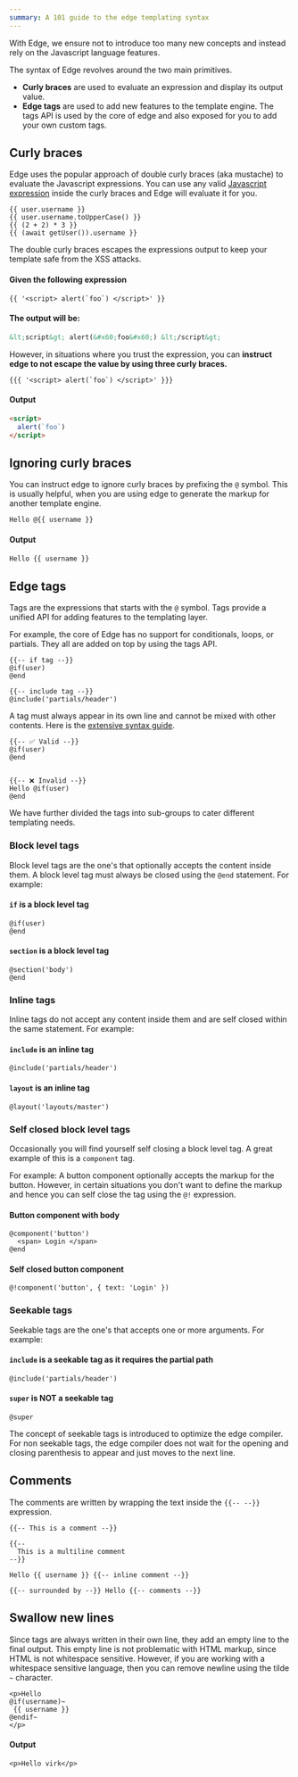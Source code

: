 ```yaml
---
summary: A 101 guide to the edge templating syntax
---
```


With Edge, we ensure not to introduce too many new concepts and instead rely on the Javascript language features.

The syntax of Edge revolves around the two main primitives.

- **Curly braces** are used to evaluate an expression and display its output value.
- **Edge tags** are used to add new features to the template engine. The tags API is used by the core of edge and also exposed for you to add your own custom tags.

## Curly braces

Edge uses the popular approach of double curly braces (aka mustache) to evaluate the Javascript expressions. You can use any valid [Javascript expression](https://developer.mozilla.org/en-US/docs/Web/JavaScript/Guide/Expressions_and_Operators#expressions) inside the curly braces and Edge will evaluate it for you.

```edge
{{ user.username }}
{{ user.username.toUpperCase() }}
{{ (2 + 2) * 3 }}
{{ (await getUser()).username }}
```

The double curly braces escapes the expressions output to keep your template safe from the XSS attacks.

#### Given the following expression

```edge
{{ '<script> alert(`foo`) </script>' }}
```

#### The output will be:

```html
&lt;script&gt; alert(&#x60;foo&#x60;) &lt;/script&gt;
```

However, in situations where you trust the expression, you can **instruct edge to not escape the value by using three curly braces.**

```edge
{{{ '<script> alert(`foo`) </script>' }}}
```

#### Output

```html
<script>
  alert(`foo`)
</script>
```

## Ignoring curly braces

You can instruct edge to ignore curly braces by prefixing the `@` symbol. This is usually helpful, when you are using edge to generate the markup for another template engine.

```edge
Hello @{{ username }}
```

#### Output

```html
Hello {{ username }}
```

## Edge tags

Tags are the expressions that starts with the `@` symbol. Tags provide a unified API for adding features to the templating layer.

For example, the core of Edge has no support for conditionals, loops, or partials. They all are added on top by using the tags API.

```edge
{{-- if tag --}}
@if(user)
@end

{{-- include tag --}}
@include('partials/header')
```

A tag must always appear in its own line and cannot be mixed with other contents. Here is the [extensive syntax guide](https://github.com/edge-js/syntax).

```edge
{{-- ✅ Valid --}}
@if(user)
@end


{{-- ❌ Invalid --}}
Hello @if(user)
@end
```

We have further divided the tags into sub-groups to cater different templating needs.

### Block level tags

Block level tags are the one's that optionally accepts the content inside them. A block level tag must always be closed using the `@end` statement. For example:

#### `if` is a block level tag

```edge
@if(user)
@end
```

#### `section` is a block level tag

```edge
@section('body')
@end
```

### Inline tags

Inline tags do not accept any content inside them and are self closed within the same statement. For example:

#### `include` is an inline tag

```edge
@include('partials/header')
```

#### `layout` is an inline tag

```edge
@layout('layouts/master')
```

### Self closed block level tags

Occasionally you will find yourself self closing a block level tag. A great example of this is a `component` tag.

For example: A button component optionally accepts the markup for the button. However, in certain situations you don't want to define the markup and hence you can self close the tag using the `@!` expression.

#### Button component with body

```edge
@component('button')
  <span> Login </span>
@end
```

#### Self closed button component

```edge
@!component('button', { text: 'Login' })
```

### Seekable tags

Seekable tags are the one's that accepts one or more arguments. For example:

#### `include` is a seekable tag as it requires the partial path

```edge
@include('partials/header')
```

#### `super` is NOT a seekable tag

```edge
@super
```

The concept of seekable tags is introduced to optimize the edge compiler. For non seekable tags, the edge compiler does not wait for the opening and closing parenthesis to appear and just moves to the next line.

## Comments

The comments are written by wrapping the text inside the `{{-- --}}` expression.

```edge
{{-- This is a comment --}}

{{--
  This is a multiline comment
--}}

Hello {{ username }} {{-- inline comment --}}

{{-- surrounded by --}} Hello {{-- comments --}}
```

## Swallow new lines

Since tags are always written in their own line, they add an empty line to the final output. This empty line is not problematic with HTML markup, since HTML is not whitespace sensitive. However, if you are working with a whitespace sensitive language, then you can remove newline using the tilde `~` character.

```edge
<p>Hello
@if(username)~
 {{ username }}
@endif~
</p>
```

#### Output

```
<p>Hello virk</p>
```
